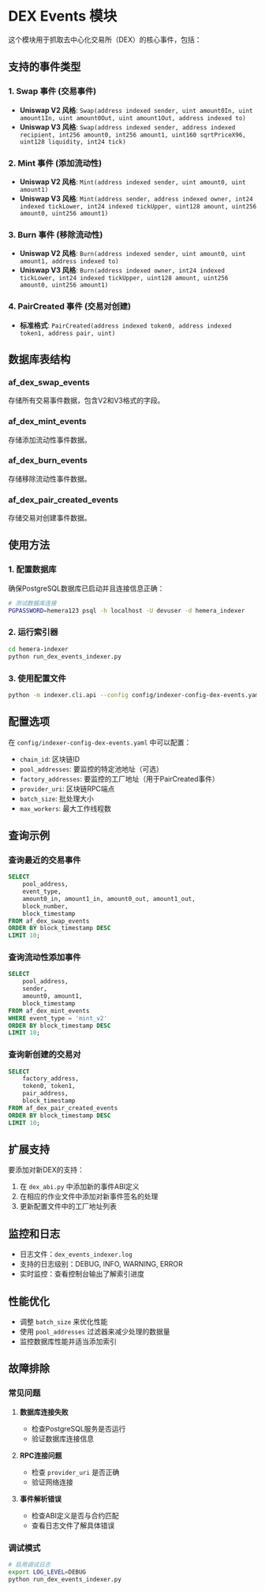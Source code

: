 # DEX Events 模块

这个模块用于抓取去中心化交易所（DEX）的核心事件，包括：

## 支持的事件类型

### 1. Swap 事件 (交易事件)
- **Uniswap V2 风格**: `Swap(address indexed sender, uint amount0In, uint amount1In, uint amount0Out, uint amount1Out, address indexed to)`
- **Uniswap V3 风格**: `Swap(address indexed sender, address indexed recipient, int256 amount0, int256 amount1, uint160 sqrtPriceX96, uint128 liquidity, int24 tick)`

### 2. Mint 事件 (添加流动性)
- **Uniswap V2 风格**: `Mint(address indexed sender, uint amount0, uint amount1)`
- **Uniswap V3 风格**: `Mint(address sender, address indexed owner, int24 indexed tickLower, int24 indexed tickUpper, uint128 amount, uint256 amount0, uint256 amount1)`

### 3. Burn 事件 (移除流动性)
- **Uniswap V2 风格**: `Burn(address indexed sender, uint amount0, uint amount1, address indexed to)`
- **Uniswap V3 风格**: `Burn(address indexed owner, int24 indexed tickLower, int24 indexed tickUpper, uint128 amount, uint256 amount0, uint256 amount1)`

### 4. PairCreated 事件 (交易对创建)
- **标准格式**: `PairCreated(address indexed token0, address indexed token1, address pair, uint)`

## 数据库表结构

### af_dex_swap_events
存储所有交易事件数据，包含V2和V3格式的字段。

### af_dex_mint_events
存储添加流动性事件数据。

### af_dex_burn_events
存储移除流动性事件数据。

### af_dex_pair_created_events
存储交易对创建事件数据。

## 使用方法

### 1. 配置数据库
确保PostgreSQL数据库已启动并且连接信息正确：
```bash
# 测试数据库连接
PGPASSWORD=hemera123 psql -h localhost -U devuser -d hemera_indexer
```

### 2. 运行索引器
```bash
cd hemera-indexer
python run_dex_events_indexer.py
```

### 3. 使用配置文件
```bash
python -m indexer.cli.api --config config/indexer-config-dex-events.yaml
```

## 配置选项

在 `config/indexer-config-dex-events.yaml` 中可以配置：

- `chain_id`: 区块链ID
- `pool_addresses`: 要监控的特定池地址（可选）
- `factory_addresses`: 要监控的工厂地址（用于PairCreated事件）
- `provider_uri`: 区块链RPC端点
- `batch_size`: 批处理大小
- `max_workers`: 最大工作线程数

## 查询示例

### 查询最近的交易事件
```sql
SELECT 
    pool_address,
    event_type,
    amount0_in, amount1_in, amount0_out, amount1_out,
    block_number,
    block_timestamp
FROM af_dex_swap_events 
ORDER BY block_timestamp DESC 
LIMIT 10;
```

### 查询流动性添加事件
```sql
SELECT 
    pool_address,
    sender,
    amount0, amount1,
    block_timestamp
FROM af_dex_mint_events 
WHERE event_type = 'mint_v2'
ORDER BY block_timestamp DESC 
LIMIT 10;
```

### 查询新创建的交易对
```sql
SELECT 
    factory_address,
    token0, token1,
    pair_address,
    block_timestamp
FROM af_dex_pair_created_events 
ORDER BY block_timestamp DESC 
LIMIT 10;
```

## 扩展支持

要添加对新DEX的支持：

1. 在 `dex_abi.py` 中添加新的事件ABI定义
2. 在相应的作业文件中添加对新事件签名的处理
3. 更新配置文件中的工厂地址列表

## 监控和日志

- 日志文件：`dex_events_indexer.log`
- 支持的日志级别：DEBUG, INFO, WARNING, ERROR
- 实时监控：查看控制台输出了解索引进度

## 性能优化

- 调整 `batch_size` 来优化性能
- 使用 `pool_addresses` 过滤器来减少处理的数据量
- 监控数据库性能并适当添加索引

## 故障排除

### 常见问题

1. **数据库连接失败**
   - 检查PostgreSQL服务是否运行
   - 验证数据库连接信息

2. **RPC连接问题**
   - 检查 `provider_uri` 是否正确
   - 验证网络连接

3. **事件解析错误**
   - 检查ABI定义是否与合约匹配
   - 查看日志文件了解具体错误

### 调试模式
```bash
# 启用调试日志
export LOG_LEVEL=DEBUG
python run_dex_events_indexer.py
``` 